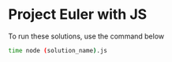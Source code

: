 # Project Euler with JS

To run these solutions, use the command below

```bash
time node (solution_name).js
```